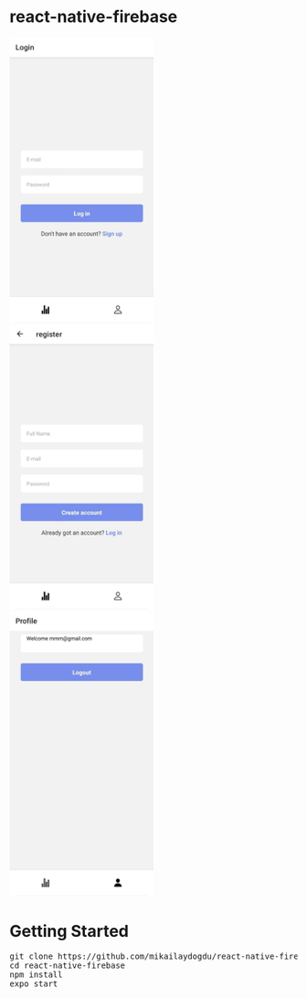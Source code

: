 # react-native-firebase

<img src="screenshot/1.jpeg" height="500"/>
<img src="screenshot/2.jpeg" height="500"/>
<img src="screenshot/3.jpeg" height="500"/>

<h1>Getting Started</h1>

<pre>
git clone https://github.com/mikailaydogdu/react-native-firebase.git
cd react-native-firebase
npm install
expo start
</pre>

